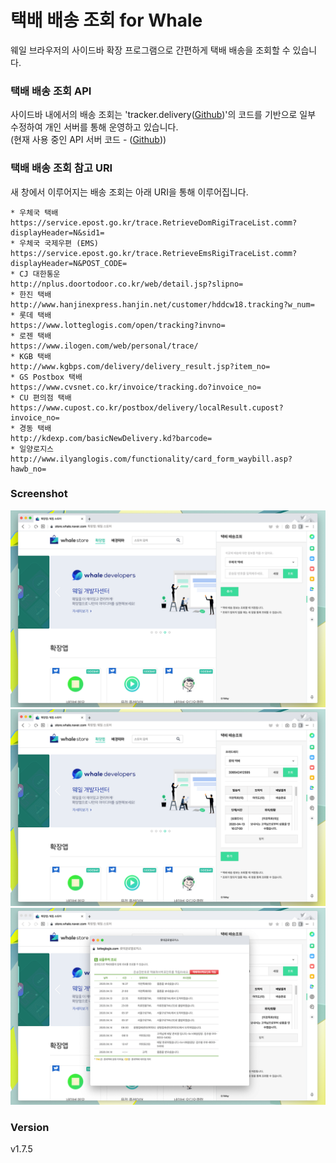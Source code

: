 # 택배 배송 조회 for Whale

웨일 브라우저의 사이드바 확장 프로그램으로 간편하게 택배 배송을 조회할 수 있습니다.

### 택배 배송 조회 API

사이드바 내에서의 배송 조회는 'tracker.delivery([Github](https://github.com/shlee322/delivery-tracker))'의 코드를 기반으로 일부 수정하여 개인 서버를 통해 운영하고 있습니다.  
(현재 사용 중인 API 서버 코드 - ([Github](https://github.com/falsy/delivery-tracker)))

### 택배 배송 조회 참고 URI

새 창에서 이루어지는 배송 조회는 아래 URI을 통해 이루어집니다.

```
* 우체국 택배
https://service.epost.go.kr/trace.RetrieveDomRigiTraceList.comm?displayHeader=N&sid1=
* 우체국 국제우편 (EMS)
https://service.epost.go.kr/trace.RetrieveEmsRigiTraceList.comm?displayHeader=N&POST_CODE=
* CJ 대한통운
http://nplus.doortodoor.co.kr/web/detail.jsp?slipno=
* 한진 택배
http://www.hanjinexpress.hanjin.net/customer/hddcw18.tracking?w_num=
* 롯데 택배
https://www.lotteglogis.com/open/tracking?invno=
* 로젠 택배
https://www.ilogen.com/web/personal/trace/
* KGB 택배
http://www.kgbps.com/delivery/delivery_result.jsp?item_no=
* GS Postbox 택배
https://www.cvsnet.co.kr/invoice/tracking.do?invoice_no=
* CU 편의점 택배
https://www.cupost.co.kr/postbox/delivery/localResult.cupost?invoice_no=
* 경동 택배
http://kdexp.com/basicNewDelivery.kd?barcode=
* 일양로지스
http://www.ilyanglogis.com/functionality/card_form_waybill.asp?hawb_no=
```

### Screenshot

![Capture](/src/imgs/screenshot-1.png)
![Capture](/src/imgs/screenshot-2.png)
![Capture](/src/imgs/screenshot-3.png)

### Version

v1.7.5
